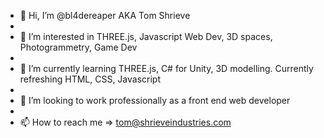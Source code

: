 - 👋 Hi, I’m @bl4dereaper AKA Tom Shrieve
- 
- 👀 I’m interested in THREE.js, Javascript Web Dev, 3D spaces, Photogrammetry, Game Dev
- 
- 🌱 I’m currently learning THREE.js, C# for Unity, 3D modelling. Currently refreshing HTML, CSS, Javascript
- 
- 💞️ I’m looking to work professionally as a front end web developer
- 
- 📫 How to reach me => tom@shrieveindustries.com
